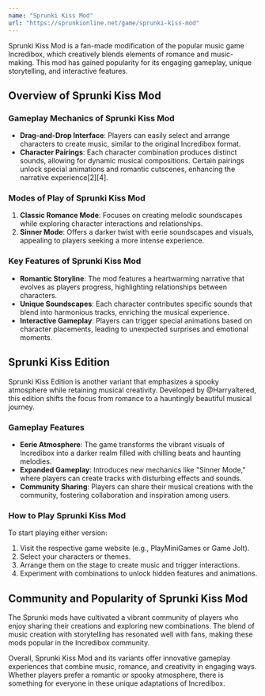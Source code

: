 ```yaml
---
name: "Sprunki Kiss Mod"
url: "https://sprunkionline.net/game/sprunki-kiss-mod"
---
```


Sprunki Kiss Mod is a fan-made modification of the popular music game Incredibox, which creatively blends elements of romance and music-making. This mod has gained popularity for its engaging gameplay, unique storytelling, and interactive features.

## Overview of Sprunki Kiss Mod

### **Gameplay Mechanics of Sprunki Kiss Mod**
- **Drag-and-Drop Interface**: Players can easily select and arrange characters to create music, similar to the original Incredibox format.
- **Character Pairings**: Each character combination produces distinct sounds, allowing for dynamic musical compositions. Certain pairings unlock special animations and romantic cutscenes, enhancing the narrative experience[2][4].

### **Modes of Play of Sprunki Kiss Mod**
1. **Classic Romance Mode**: Focuses on creating melodic soundscapes while exploring character interactions and relationships.
2. **Sinner Mode**: Offers a darker twist with eerie soundscapes and visuals, appealing to players seeking a more intense experience.

### **Key Features of Sprunki Kiss Mod**
- **Romantic Storyline**: The mod features a heartwarming narrative that evolves as players progress, highlighting relationships between characters.
- **Unique Soundscapes**: Each character contributes specific sounds that blend into harmonious tracks, enriching the musical experience.
- **Interactive Gameplay**: Players can trigger special animations based on character placements, leading to unexpected surprises and emotional moments.

## Sprunki Kiss Edition

Sprunki Kiss Edition is another variant that emphasizes a spooky atmosphere while retaining musical creativity. Developed by @Harryaltered, this edition shifts the focus from romance to a hauntingly beautiful musical journey.

### **Gameplay Features**
- **Eerie Atmosphere**: The game transforms the vibrant visuals of Incredibox into a darker realm filled with chilling beats and haunting melodies.
- **Expanded Gameplay**: Introduces new mechanics like "Sinner Mode," where players can create tracks with disturbing effects and sounds.
- **Community Sharing**: Players can share their musical creations with the community, fostering collaboration and inspiration among users.

### **How to Play Sprunki Kiss Mod**
To start playing either version:
1. Visit the respective game website (e.g., PlayMiniGames or Game Jolt).
2. Select your characters or themes.
3. Arrange them on the stage to create music and trigger interactions.
4. Experiment with combinations to unlock hidden features and animations.

## Community and Popularity of Sprunki Kiss Mod
The Sprunki mods have cultivated a vibrant community of players who enjoy sharing their creations and exploring new combinations. The blend of music creation with storytelling has resonated well with fans, making these mods popular in the Incredibox community.

Overall, Sprunki Kiss Mod and its variants offer innovative gameplay experiences that combine music, romance, and creativity in engaging ways. Whether players prefer a romantic or spooky atmosphere, there is something for everyone in these unique adaptations of Incredibox.